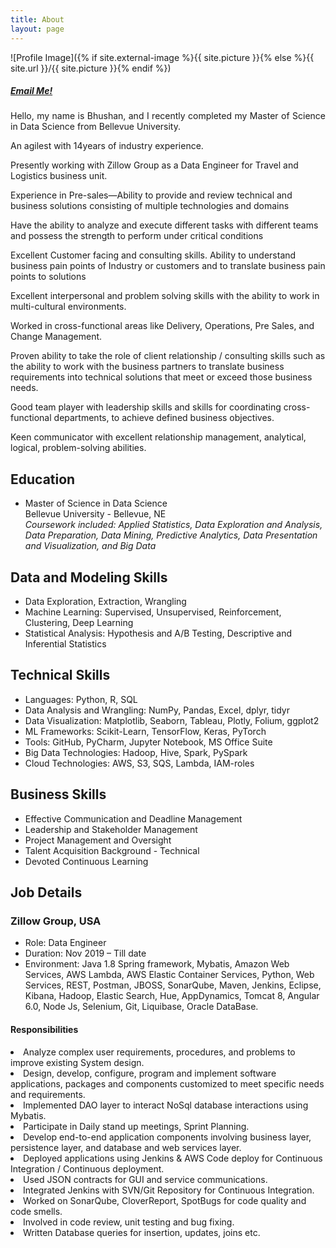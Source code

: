 ```yaml
---
title: About
layout: page
---
```

![Profile Image]({% if site.external-image %}{{ site.picture }}{% else %}{{ site.url }}/{{ site.picture }}{% endif %})

<h5><a href="mailto:bhushanfordatascience@gmail.com">Email Me!</a></h5>


<p align="justify">Hello, my name is Bhushan, and I recently completed my Master of Science in Data Science from Bellevue University.

An agilest with 14years of industry experience.

Presently working with Zillow Group as a Data Engineer for Travel and Logistics business unit.

Experience in Pre-sales—Ability to provide and review technical and business solutions consisting of multiple technologies and domains

Have the ability to analyze and execute different tasks with different teams and possess the strength to perform under critical conditions

Excellent Customer facing and consulting skills. Ability to understand business pain points of Industry or customers and to translate business pain points to solutions

Excellent interpersonal and problem solving skills with the ability to work in multi-cultural environments.

Worked in cross-functional areas like Delivery, Operations, Pre Sales, and Change Management.

Proven ability to take the role of client relationship / consulting skills such as the ability to work with the business partners to translate business requirements into technical solutions that meet or exceed those business needs.

Good team player with leadership skills and skills for coordinating cross-functional departments, to achieve defined business objectives.

Keen communicator with excellent relationship management, analytical, logical, problem-solving abilities. 

</p>

<style>
dd { 
  display: block;
  margin-left: 0px;
}
</style>

<h2>Education</h2>

<ul>
	<li>Master of Science in Data Science
	<dd>Bellevue University - Bellevue, NE</dd>
	<dd><i>Coursework included: Applied Statistics, Data Exploration and Analysis, Data Preparation, Data Mining, Predictive Analytics, Data Presentation and Visualization, and Big Data</i></dd></li>
</ul>

<ul>
	
</ul>

<h2>Data and Modeling Skills</h2>

<ul>
	<li>Data Exploration, Extraction, Wrangling</li>
	<li>Machine Learning: Supervised, Unsupervised, Reinforcement, Clustering, Deep Learning</li>
	<li>Statistical Analysis: Hypothesis and A/B Testing, Descriptive and Inferential Statistics</li>
</ul>

<h2>Technical Skills</h2>

<ul>
	<li>Languages: Python, R, SQL</li>
	<li>Data Analysis and Wrangling: NumPy, Pandas, Excel, dplyr, tidyr</li>
	<li>Data Visualization: Matplotlib, Seaborn, Tableau, Plotly, Folium, ggplot2</li>
	<li>ML Frameworks: Scikit-Learn, TensorFlow, Keras, PyTorch</li>
	<li>Tools: GitHub, PyCharm, Jupyter Notebook, MS Office Suite</li>
	<li>Big Data Technologies: Hadoop, Hive, Spark, PySpark</li>
	<li>Cloud Technologies: AWS, S3, SQS, Lambda, IAM-roles</li>
</ul>

<h2>Business Skills</h2>

<ul>
	<li>Effective Communication and Deadline Management</li>
	<li>Leadership and Stakeholder Management</li>
	<li>Project Management and Oversight</li>
	<li>Talent Acquisition Background - Technical</li>
	<li>Devoted Continuous Learning</li>
</ul>

<h2>Job Details</h2>

<h3>Zillow Group, USA</h3>

<ul>
	<li>Role: Data Engineer</li>
	<li>Duration:  Nov 2019 – Till date</li>
	<li>Environment: Java 1.8 Spring framework, Mybatis, Amazon Web Services, AWS Lambda, AWS Elastic Container Services, Python, Web Services, REST, Postman, JBOSS, SonarQube, Maven, Jenkins, Eclipse, Kibana, Hadoop, Elastic Search, Hue,  AppDynamics, Tomcat 8, Angular 6.0, Node Js, Selenium, Git, Liquibase, Oracle DataBase.</li>
</ul>

<h4>Responsibilities</h4>

<u1>
    <li>Analyze complex user requirements, procedures, and problems to improve existing System design.</li>
    <li>Design, develop, configure, program and implement software applications, packages and components customized to meet specific needs and requirements.</li>
    <li>Implemented DAO layer to interact NoSql database interactions using Mybatis.</li>
    <li>Participate in Daily stand up meetings, Sprint Planning.</li>
    <li>Develop end-to-end application components involving business layer, persistence layer, and database and web services layer.</li>
    <li>Deployed applications using Jenkins & AWS Code deploy for Continuous Integration / Continuous deployment.</li>
    <li>Used  JSON  contracts for  GUI and service communications.</li>
    <li>Integrated Jenkins with SVN/Git Repository for Continuous Integration.</li>
    <li>Worked on SonarQube, CloverReport, SpotBugs for code quality and code smells.</li> 
    <li>Involved in code review, unit testing and bug fixing.</li>
    <li>Written Database queries for insertion, updates, joins etc.</li> 
</u1>

